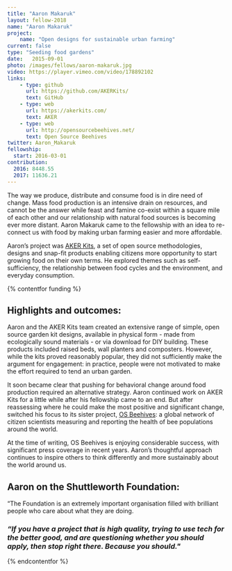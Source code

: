 ```yaml
---
title: "Aaron Makaruk"
layout: fellow-2018
name: "Aaron Makaruk"
project:
    name: "Open designs for sustainable urban farming"
current: false
type: "Seeding food gardens"
date:   2015-09-01
photo: /images/fellows/aaron-makaruk.jpg
video: https://player.vimeo.com/video/178892102
links:
    - type: github
      url: https://github.com/AKERKits/
      text: GitHub
    - type: web
      url: https://akerkits.com/
      text: AKER
    - type: web
      url: http://opensourcebeehives.net/
      text: Open Source Beehives
twitter: Aaron_Makaruk
fellowship:
  start: 2016-03-01
contribution:
  2016: 8448.55
  2017: 11636.21
---
```

The way we produce, distribute and consume food is in dire need of change. Mass food production is an intensive drain on resources, and cannot be the answer while feast and famine co-exist within a square mile of each other and our relationship with natural food sources is becoming ever more distant. Aaron Makaruk came to the fellowship with an idea to re-connect us with food by making urban farming easier and more affordable. 

Aaron’s project was [AKER Kits](https://akerkits.com/), a set of open source methodologies, designs and snap-fit products enabling citizens more opportunity to start growing food on their own terms. He explored themes such as self-sufficiency, the relationship between food cycles and the environment, and everyday consumption. 


{% contentfor funding %}
## Highlights and outcomes: 

Aaron and the AKER Kits team created an extensive range of simple, open source garden kit designs, available in physical form - made from ecologically sound materials - or via download for DIY building. These products included raised beds, wall planters and composters. However, while the kits proved reasonably popular, they did not sufficiently make the argument for engagement: in practice, people were not motivated to make the effort required to tend an urban garden. 

It soon became clear that pushing for behavioral change around food production required an alternative strategy. Aaron continued work on AKER Kits for a little while after his fellowship came to an end. But after reassessing where he could make the most positive and significant change, switched his focus to its sister project, [OS Beehives](https://www.osbeehives.com/): a global network of citizen scientists measuring and reporting the health of bee populations around the world.

At the time of writing, OS Beehives is enjoying considerable success, with significant press coverage in recent years. Aaron’s thoughtful approach continues to inspire others to think differently and more sustainably about the world around us.


## Aaron on the Shuttleworth Foundation: 

“The Foundation is an extremely important organisation filled with brilliant people who care about what they are doing.
 

### _“If you have a project that is high quality, trying to use tech for the better good, and are questioning whether you should apply, then stop right there. Because you should."_

{% endcontentfor %}
